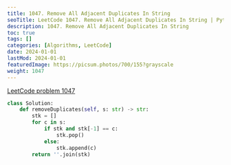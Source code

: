 ```yaml
---
title: 1047. Remove All Adjacent Duplicates In String
seoTitle: LeetCode 1047. Remove All Adjacent Duplicates In String | Python solution and explanation
description: 1047. Remove All Adjacent Duplicates In String
toc: true
tags: []
categories: [Algorithms, LeetCode]
date: 2024-01-01
lastMod: 2024-01-01
featuredImage: https://picsum.photos/700/155?grayscale
weight: 1047
---
```


[LeetCode problem 1047](https://leetcode.com/problems/remove-all-adjacent-duplicates-in-string/)

```python
class Solution:
    def removeDuplicates(self, s: str) -> str:
        stk = []
        for c in s:
            if stk and stk[-1] == c:
                stk.pop()
            else:
                stk.append(c)
        return ''.join(stk)

```
